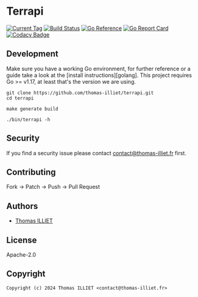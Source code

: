 # Terrapi

[![Current Tag](https://img.shields.io/github/v/tag/thomas-illiet/terrapi?sort=semver)](https://github.com/thomas-illiet/terrapi) [![Build Status](https://github.com/thomas-illiet/terrapi/actions/workflows/general.yml/badge.svg)](https://github.com/thomas-illiet/terrapi/actions) [![Go Reference](https://pkg.go.dev/badge/github.com/thomas-illiet/terrapi.svg)](https://pkg.go.dev/github.com/thomas-illiet/terrapi) [![Go Report Card](https://goreportcard.com/badge/github.com/thomas-illiet/terrapi)](https://goreportcard.com/report/github.com/thomas-illiet/terrapi) [![Codacy Badge](https://app.codacy.com/project/badge/Grade/d2bc4877341f4c7fbf9b4fa62b8d0484)](https://www.codacy.com/gh/thomas-illiet/terrapi/dashboard?utm_source=github.com&amp;utm_medium=referral&amp;utm_content=thomas-illiet/terrapi&amp;utm_campaign=Badge_Grade)

## Development

Make sure you have a working Go environment, for further reference or a guide
take a look at the [install instructions][golang]. This project requires
Go >= v1.17, at least that's the version we are using.

```console
git clone https://github.com/thomas-illiet/terrapi.git
cd terrapi

make generate build

./bin/terrapi -h
```

## Security

If you find a security issue please contact
[contact@thomas-illiet.fr](mailto:contact@thomas-illiet.fr) first.

## Contributing

Fork -> Patch -> Push -> Pull Request

## Authors

- [Thomas ILLIET](https://github.com/thomas-illiet)

## License

Apache-2.0

## Copyright

```console
Copyright (c) 2024 Thomas ILLIET <contact@thomas-illiet.fr>
```
